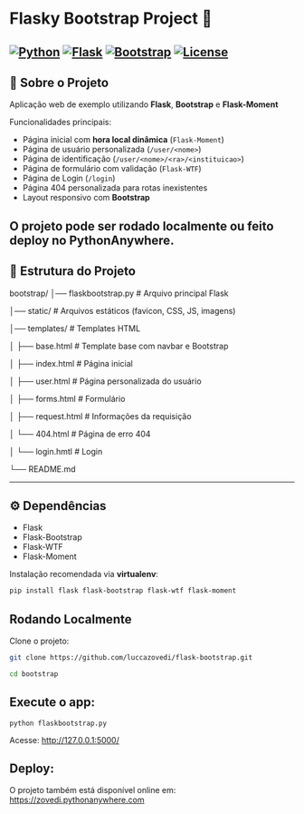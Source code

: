 # Flasky Bootstrap Project 🚀

[![Python](https://img.shields.io/badge/python-3.10-blue)](https://www.python.org/)
[![Flask](https://img.shields.io/badge/flask-2.3.2-orange)](https://flask.palletsprojects.com/)
[![Bootstrap](https://img.shields.io/badge/bootstrap-5.3-purple)](https://getbootstrap.com/)
[![License](https://img.shields.io/badge/license-MIT-green)](LICENSE)
---

## 🔹 Sobre o Projeto

Aplicação web de exemplo utilizando **Flask**, **Bootstrap** e **Flask-Moment**

Funcionalidades principais:
- Página inicial com **hora local dinâmica** (`Flask-Moment`)
- Página de usuário personalizada (`/user/<nome>`)
- Página de identificação (`/user/<nome>/<ra>/<instituicao>`)
- Página de formulário com validação (`Flask-WTF`)
- Página de Login (`/login`)
- Página 404 personalizada para rotas inexistentes
- Layout responsivo com **Bootstrap**

O projeto pode ser rodado **localmente** ou feito deploy no **PythonAnywhere**.
---

## 📂 Estrutura do Projeto
bootstrap/
│── flaskbootstrap.py # Arquivo principal Flask

│── static/ # Arquivos estáticos (favicon, CSS, JS, imagens)

│── templates/ # Templates HTML

│ ├── base.html # Template base com navbar e Bootstrap

│ ├── index.html # Página inicial

│ ├── user.html # Página personalizada do usuário

│ ├── forms.html # Formulário

│ ├── request.html # Informações da requisição

│ └── 404.html # Página de erro 404

│ └── login.hmtl # Login

└── README.md

---

## ⚙️ Dependências

- Flask
- Flask-Bootstrap
- Flask-WTF
- Flask-Moment

Instalação recomendada via **virtualenv**:

```bash
pip install flask flask-bootstrap flask-wtf flask-moment
```

## Rodando Localmente

Clone o projeto:

```bash
git clone https://github.com/luccazovedi/flask-bootstrap.git
```
```bash
cd bootstrap
```

## Execute o app:

```
python flaskbootstrap.py
```

Acesse: http://127.0.0.1:5000/

## Deploy:

O projeto também está disponível online em:
https://zovedi.pythonanywhere.com
